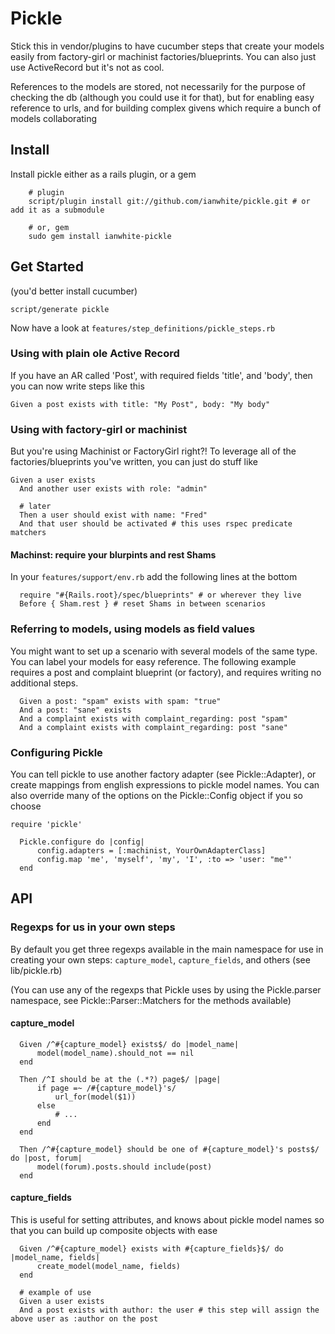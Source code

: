 # Pickle #

Stick this in vendor/plugins to have cucumber steps that create your models easily from factory-girl or
machinist factories/blueprints.  You can also just use ActiveRecord but it's not as cool.

References to the models are stored, not necessarily for the purpose of checking the db
(although you could use it for that), but for enabling easy reference to urls, and for
building complex givens which require a bunch of models collaborating

## Install ##

Install pickle either as a rails plugin, or a gem

		# plugin
		script/plugin install git://github.com/ianwhite/pickle.git # or add it as a submodule

		# or, gem
		sudo gem install ianwhite-pickle
	
## Get Started ##

(you'd better install cucumber)

    script/generate pickle

Now have a look at `features/step_definitions/pickle_steps.rb`

### Using with plain ole Active Record ###

If you have an AR called 'Post', with required fields 'title', and 'body', then you can now write 
steps like this

    Given a post exists with title: "My Post", body: "My body"

### Using with factory-girl or machinist ###

But you're using Machinist or FactoryGirl right?!	 To leverage all of the factories/blueprints
you've written, you can just do stuff like

    Given a user exists
	  And another user exists with role: "admin"
	
	  # later
	  Then a user should exist with name: "Fred"
	  And that user should be activated # this uses rspec predicate matchers

#### Machinst: require your blurpints and rest Shams ####

In your `features/support/env.rb` add the following lines at the bottom

	  require "#{Rails.root}/spec/blueprints" # or wherever they live
	  Before { Sham.rest } # reset Shams in between scenarios

### Referring to models, using models as field values ###

You might want to set up a scenario with several models of the same type.
You can label your models for easy reference.	 The following example requires
a post and complaint blueprint (or factory), and requires writing no 
additional steps.

	  Given a post: "spam" exists with spam: "true"
	  And a post: "sane" exists
	  And a complaint exists with complaint_regarding: post "spam"
	  And a complaint exists with complaint_regarding: post "sane"

### Configuring Pickle ###

You can tell pickle to use another factory adapter (see Pickle::Adapter), or
create mappings from english expressions to pickle model names.  You can also
override many of the options on the Pickle::Config object if you so choose 

    require 'pickle'
	
	  Pickle.configure do |config|
		  config.adapters = [:machinist, YourOwnAdapterClass]
		  config.map 'me', 'myself', 'my', 'I', :to => 'user: "me"'
	  end

## API ##

### Regexps for us in your own steps ###

By default you get three regexps available in the main namespace for use
in creating your own steps: `capture_model`, `capture_fields`, and others (see lib/pickle.rb)

(You can use any of the regexps that Pickle uses by using the Pickle.parser namespace, see
Pickle::Parser::Matchers for the methods available)

#### capture_model ####

	  Given /^#{capture_model} exists$/ do |model_name|
		  model(model_name).should_not == nil
	  end

	  Then /^I should be at the (.*?) page$/ |page|
		  if page =~ /#{capture_model}'s/
			  url_for(model($1))
		  else
			  # ...
		  end
	  end

	  Then /^#{capture_model} should be one of #{capture_model}'s posts$/ do |post, forum|
		  model(forum).posts.should include(post)
	  end 

#### capture_fields ####

This is useful for setting attributes, and knows about pickle model names so that you
can build up composite objects with ease

	  Given /^#{capture_model} exists with #{capture_fields}$/ do |model_name, fields|
		  create_model(model_name, fields)
	  end

	  # example of use
	  Given a user exists
	  And a post exists with author: the user # this step will assign the above user as :author on the post